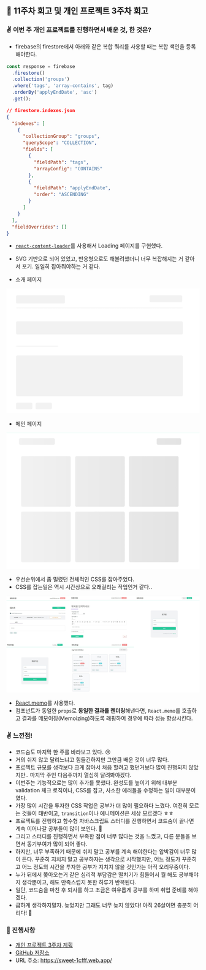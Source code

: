 ## 🚀 11주차 회고 및 개인 프로젝트 3주차 회고

### ✌️ 이번 주 개인 프로젝트를 진행하면서 배운 것, 한 것은?

- firebase의 firestore에서 아래와 같은 복합 쿼리를 사용할 때는 복합 색인을 등록해야한다.

```js
const response = firebase
  .firestore()
  .collection('groups')
  .where('tags', 'array-contains', tag)
  .orderBy('applyEndDate', 'asc')
  .get();
```

```json
// firestore.indexes.json
{
  "indexes": [
    {
      "collectionGroup": "groups",
      "queryScope": "COLLECTION",
      "fields": [
        {
          "fieldPath": "tags",
          "arrayConfig": "CONTAINS"
        },
        {
          "fieldPath": "applyEndDate",
          "order": "ASCENDING"
        }
      ]
    }
  ],
  "fieldOverrides": []
}
```

- [`react-content-loader`](https://github.com/danilowoz/react-content-loader)를 사용해서 Loading 페이지를 구현했다.
- SVG 기반으로 되어 있었고, 반응형으로도 해볼려했더니 너무 복잡해지는 거 같아서 포기. 일일히 잡아줘야하는 거 같다.

- 소개 페이지

![intruduce](../img/introduce.png)

- 메인 페이지

![main](../img/main.png)

- 우선순위에서 좀 밀렸던 전체적인 CSS를 잡아주었다.
- CSS를 잡는일은 역시 시간상으로 오래걸리는 작업인거 같다..

![mergeimage](../img/mergeimage.jpeg)

- [React.memo](https://ko.reactjs.org/docs/react-api.html#reactmemo)를 사용했다.
- 컴포넌트가 동일한 `props`로 **동일한 결과를 렌더링**해낸다면, `React.memo`를 호출하고 결과를 메모이징(Memoizing)하도록 래핑하여 경우에 따라 성능 향상시킨다.

### ✌️ 느낀점!
- 코드숨도 마지막 한 주를 바라보고 있다. 😢 
- 거의 쉬지 않고 달리느냐고 힘들긴하지만 그만큼 배운 것이 너무 많다.
- 프로젝트 규모를 생각보다 크게 잡아서 처음 할려고 했던거보다 많이 진행되지 않았지만.. 마지막 주인 다음주까지 열심히 달려봐야겠다.
- 이번주는 기능적으로는 많이 추가를 못했다. 완성도를 높이기 위해 대부분 validation 체크 로직이나, CSS를 잡고, 사소한 에러들을 수정하는 일이 대부분이였다. 
- 가장 많이 시간을 투자한 CSS 작업은 공부가 더 많이 필요하다 느꼈다. 여전히 모르는 것들이 태반이고, `transition`이나 에니메이션은 세상 모르겠다 ㅎㅎ
- 프로젝트를 진행하고 함수형 자바스크립트 스터디를 진행하면서 코드숨이 끝나면 계속 이어나갈 공부들이 많이 보인다. 😤
- 그리고 스터디를 진행하면서 부족한 점이 너무 많다는 것을 느꼈고, 다른 분들을 보면서 동기부여가 많이 되어 좋다.
- 하지만, 너무 부족하기 때문에 쉬지 말고 공부를 계속 해야한다는 압박감이 너무 많이 든다. 꾸준히 지치지 말고 공부하자는 생각으로 시작했지만, 어느 정도가 꾸준히고 어느 정도의 시간을 투자한 공부가 지치지 않을 것인가는 아직 오리무중이다.
- 누가 뒤에서 쫒아오는거 같은 심리적 부담감은 떨치기가 힘들어서 뭘 해도 공부해야지 생각뿐이고, 해도 만족스럽지 못한 하루가 반복된다.
- 일단, 코드숨을 마친 후 퇴사를 하고 조금은 여유롭게 공부를 하며 취업 준비를 해야겠다.
- 급하게 생각하지말자. 늦었지만 그래도 너무 늦지 않았다! 아직 26살이면 충분히 어리다! 😤

### 🎯 진행사항
- [개인 프로젝트 3주차 계획](https://github.com/CodeSoom/project-react-2-saseungmin/issues/44)
- [GitHub 저장소](https://github.com/CodeSoom/project-react-2-saseungmin)
- URL 주소: https://sweet-1cfff.web.app/